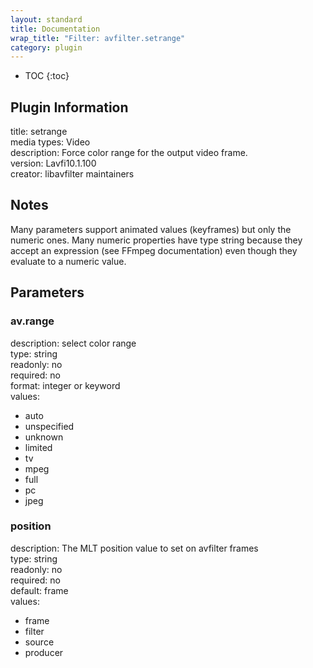 ```yaml
---
layout: standard
title: Documentation
wrap_title: "Filter: avfilter.setrange"
category: plugin
---
```

* TOC
{:toc}

## Plugin Information

title: setrange  
media types:
Video  
description: Force color range for the output video frame.  
version: Lavfi10.1.100  
creator: libavfilter maintainers  

## Notes

Many parameters support animated values (keyframes) but only the numeric ones. Many numeric properties have type string because they accept an expression (see FFmpeg documentation) even though they evaluate to a numeric value.

## Parameters

### av.range

  
description:
select color range  
type: string  
readonly: no  
required: no  
format: integer or keyword  
values:  

* auto
* unspecified
* unknown
* limited
* tv
* mpeg
* full
* pc
* jpeg

### position

  
description:
The MLT position value to set on avfilter frames  
type: string  
readonly: no  
required: no  
default: frame  
values:  

* frame
* filter
* source
* producer

